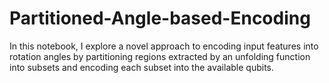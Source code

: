 # Partitioned-Angle-based-Encoding
In this notebook, I explore a novel approach to encoding input features into rotation angles by partitioning regions extracted by an unfolding function into subsets and encoding each subset into the available qubits. 
